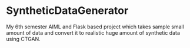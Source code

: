 # SyntheticDataGenerator
My 6th semester AIML and Flask based project which takes sample small amount of data and convert it to realistic huge amount of synthetic data using CTGAN.
